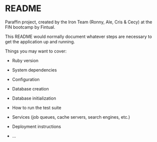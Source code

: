 # README

Paraffin project, created by the Iron Team (Ronny, Ale, Cris & Cecy) at the FIN bootcamp by Fintual.

This README would normally document whatever steps are necessary to get the
application up and running.

Things you may want to cover:

* Ruby version

* System dependencies

* Configuration

* Database creation

* Database initialization

* How to run the test suite

* Services (job queues, cache servers, search engines, etc.)

* Deployment instructions

* ...
